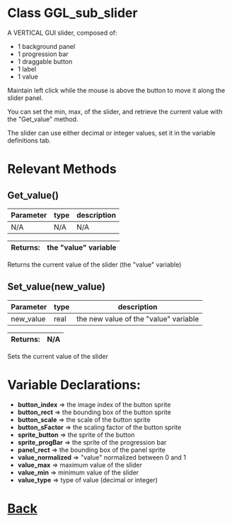 # Class GGL_sub_slider

A VERTICAL GUI slider, composed of:
- 1 background panel
- 1 progression bar
- 1 draggable button
- 1 label
- 1 value

Maintain left click while the mouse is above the button to move it along the slider panel.

You can set the min, max, of the slider, and retrieve the current value with the "Get_value" method.

The slider can use either decimal or integer values, set it in the variable definitions tab.

# Relevant Methods

## Get_value()

| Parameter   |  type   |              description                   |
|--           |       --|--                                          |
|  N/A  |   N/A   |  N/A    |

| Returns:  |  the "value" variable                                  |
|--         |                                                      --|

Returns the current value of the slider (the "value" variable)

## Set_value(new_value)

| Parameter   |  type   |              description                   |
|--           |       --|--                                          |
|  new_value  |   real   |  the new value of the "value" variable    |

| Returns:  |         N/A |
|--         |                             --|

Sets the current value of the slider

# Variable Declarations:

- **button_index**     => the image index of the button sprite
- **button_rect**      => the bounding box of the button sprite
- **button_scale**     => the scale of the button sprite
- **button_sFactor**   => the scaling factor of the button sprite
- **sprite_button**    => the sprite of the button
- **sprite_progBar**   => the sprite of the progression bar
- **panel_rect**       => the bounding box of the panel sprite
- **value_normalized** => "value" normalized between 0 and 1
- **value_max**        => maximum value of the slider
- **value_min**        => minimum value of the slider
- **value_type**       => type of value (decimal or integer)	

# [Back](https://github.com/Ced30/GML-GUI-Library-GGL-Documentation/blob/main/API/Struct%20Classes.md)
